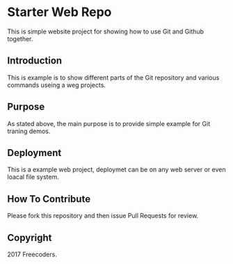 # Starter Web Repo

This is simple website project for showing how to use Git and Github together.

## Introduction 

This is example is to show different parts of the Git repository and various commands useing a weg projects.

## Purpose

As stated above, the main purpose is to provide simple example for Git traning demos.

## Deployment

This is a example web project, deploymet can be on any web server or even loacal file system.

## How To Contribute

Please fork this repository and then issue Pull Requests for review.
## Copyright

2017 Freecoders.
